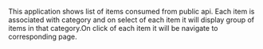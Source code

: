  
This application shows list of items consumed from public api. Each item is associated with category and on select of each item it will display group of items in that category.On click of each item it will be navigate to corresponding page.
